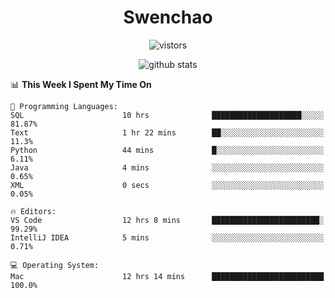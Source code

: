<h1 align="center">Swenchao</h3>

<p align="center">
  <img src="https://visitor-badge.glitch.me/badge?page_id=Swenchao" alt="vistors" />
</p>

<p align="center">
  <img src="https://github-readme-stats.vercel.app/api?username=Swenchao&count_private=true&show_icons=true&theme=vue-dark&hide_title=true" alt="github stats" />
</p>

<!--START_SECTION:waka-->
📊 **This Week I Spent My Time On** 

```text
💬 Programming Languages: 
SQL                      10 hrs              ████████████████████░░░░░   81.87% 
Text                     1 hr 22 mins        ██░░░░░░░░░░░░░░░░░░░░░░░   11.3% 
Python                   44 mins             █░░░░░░░░░░░░░░░░░░░░░░░░   6.11% 
Java                     4 mins              ░░░░░░░░░░░░░░░░░░░░░░░░░   0.65% 
XML                      0 secs              ░░░░░░░░░░░░░░░░░░░░░░░░░   0.05%

🔥 Editors: 
VS Code                  12 hrs 8 mins       ████████████████████████░   99.29% 
IntelliJ IDEA            5 mins              ░░░░░░░░░░░░░░░░░░░░░░░░░   0.71%

💻 Operating System: 
Mac                      12 hrs 14 mins      █████████████████████████   100.0%

```


<!--END_SECTION:waka-->
